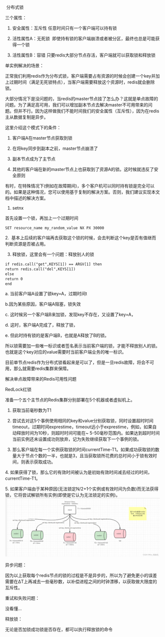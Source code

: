 ​
分布式锁

三个属性：

1. 安全属性：互斥性 任意时间只有一个客户端可以持有锁

2. 活性属性A：无死锁  即使持有锁的客户端崩溃或者被分区，最终也总是可能获得一个锁

3. 活性属性B：容错 只要redis大部分节点存活，客户端就可以获取锁和释放锁

单实例解决的场景：

正常我们利用redis作为分布式锁，客户端需要占有资源的时候会创建一个key并加上过期时间（满足无死锁特点），当客户端需要释放这个资源时，redis就会删除锁。

大部分情况下是没问题的，当redis的master节点挂了怎么办？这就是单点故障的问题。为了满足高可用，我们可以增加副本节点去解决master不可用带来的问题。但并不行。因为这样做我们不能时间我们的安全属性（互斥性），因为在redis主从数据复制是异步。

这里介绍这个模式下的条件：

1. 客户端A在master节点获取到锁

2. 在将key同步到副本之前，master节点崩溃了

3. 副本节点成为了主节点

4. 其他的客户端在新的master节点上也获取到了资源A的锁。这时候就违反了安全原则

有时，在特殊情况下(例如在故障期间)，多个客户机可以同时持有锁是完全可以的。如果是这种情况，您可以使用基于复制的解决方案。否则，我们建议实现本文档中描述的解决方案。

1. setnx

首先设置一个锁，再加上一个过期时间
```aidl
SET resource_name my_random_value NX PX 30000
```


2.  基本上后续的客户端再去获取这个锁的时候，会去判断这个key是否有值继而判断资源是否被占用。

3. 释放锁，这里会有一个问题：释放别人的锁
```aidl
if redis.call("get",KEYS[1]) == ARGV[1] then
return redis.call("del",KEYS[1])
else
return 0
end
```


a. 当前客户端A设置了锁key=A，过期时间t

b.因为某些原因，客户端A阻塞，锁失效

c. 这时候另一个客户端B来加锁，发现key不存在，又设置了key=A，

d. 这时，客户端A完成了，释放了锁，

e. 但此时持有锁的是客户端B，也就是A释放了B的锁。

所以锁需要加一些唯一标识或者签名表示当前客户端的锁，才能不释放别人的锁。也就是这个key对应的value需要时当前客户端业务的唯一标识。

目前单节点redis作为分布式锁看起来是可以了，但是一旦redis故障，将会不可用，那么就需要redis集群来保障。

解决单点故障带来的Redis可用性问题

RedLock红锁

准备一个五个主节点的Redis集群分别部署在5个机器或者虚拟机上。

1. 获取当前毫秒数为T1

2. 尝试去对这5个事例使用相同的key和value分别获取锁，同时设置超时时间timeout，过期时间exprestime，timeout远小于exprestime，例如，如果自动释放时间为10秒，则超时时间可能在~ 5-50毫秒范围内。如果达到超时时间当前实例还未设置成功则放弃，记为失败继续获取下一个事例的锁。

3. 那么客户端在每一个实例获取锁的时间currentTime-T1。如果成功获取锁的数量大于节点个数的一半，也就是3，且当获取锁所花费的总时间小于锁有效时间，则表示获取成功。

4. 如果获得了锁，那么它的有效时间被认为是初始有效时间减去经过的时间，currentTime-T1。

5. 如果客户端由于某种原因(无法锁定N/2+1个实例或有效时间为负数)而无法获得锁，它将尝试解锁所有实例(即使是它认为无法锁定的实例)。
![](img/656c3d0fdc2d4ad9a10781081b9abef8.png)


异步问题：

因为以上获取每个redis节点的锁的过程是不是异步的，所以为了避免更小的误差 需要在ΔT上再减去一些毫秒数，以补偿进程之间的时钟漂移，以获取做大限度的互斥性。

重试和失败问题：

没看懂...

释放锁：

无论是否加锁成功锁是否存在，都可以执行释放锁的命令


​